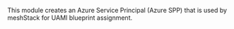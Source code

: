 This module creates an Azure Service Principal (Azure SPP) that is used by meshStack for UAMI blueprint assignment.
